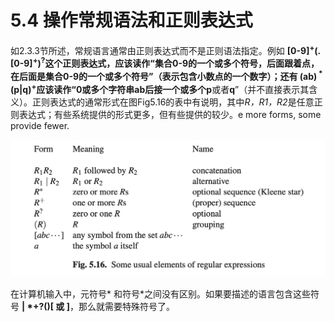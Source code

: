 # 5.4 操作常规语法和正则表达式

如2.3.3节所述，常规语言通常由正则表达式而不是正则语法指定。例如 **[0-9]<sup>+</sup>(.[0-9]<sup>+</sup>)<sup>?</sup>**这个正则表达式，应该读作“集合0-9的一个或多个符号，后面跟着点，在后面是集合0-9的一个或多个符号”（表示包含小数点的一个数字）；还有 **(ab)<sup> * </sup>(p|q)<sup>+</sup>**应该读作“0或多个字符串**ab**后接一个或多个**p**或者**q**”（并不直接表示其含义）。正则表达式的通常形式在图Fig5.16的表中有说明，其中*R，R1，R2*是任意正则表达式；有些系统提供的形式更多，但有些提供的较少。e more forms, some provide fewer.

![图1](../../img/5.4_1-Fig.5.16.png)

在计算机输入中，元符号* 和符号*之间没有区别。如果要描述的语言包含这些符号 **| *+?()[ 或 ]**，那么就需要特殊符号了。